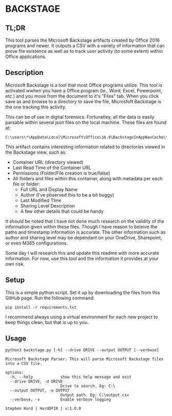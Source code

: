# BACKSTAGE
## TL;DR
This tool parses the Microsoft Backstage artifacts created by Office 2016 programs and newer. It outputs a CSV with a variety of information that can prove file existence as well as to track user activity (to some extent) within Office applications.

## Description
Microsoft Backstage is a tool that most Office programs utilize. This tool is activated wwhen you have a Office program (ie., Word, Excel, Powerpoint, etc.) and you move from the document to it's "Files" tab. When you click save as and browse to a directory to save the file, Microsfoft Backstage is the one tracking this activity. 

This can be of use in digital forensics. Fortunatley, all the data is easily parsable within several json files on the local machine. These files are found at:
```
C:\users\*\AppData\Local\Microsoft\Office\16.0\BackstageInAppNavCache\**\*.json
```

This artifact contains interesting information related to directories viewed in the Backstage view, such as:
- Container URL (directory viewed)
- Last Read Time of the Container URL
- Permissions (Folder/File creation is true/false)
- All folders and files within this container, along with metadata per each file or folder:
  - Full URL and Display Name
  - Author (I've pbserved this to be a bit buggy)
  - Last Modified TIme
  - Sharing Level Description
  - A few other details that could be handy 

It should be noted that I have not done much research on the validity of the information given within these files. Though I have reason to beleive the paths and timestamp information is accurate. The other information such as author and sharing level may be dependant on your OneDrive, Sharepoint, or even M365 configurations. 

Some day I will research this and update this readme with more accurate information. For now, use this tool and the information it provides at your own risk. 

## Setup
This is a simple python script. Set it up by downloading the files from this GitHub page. Run the following command:
```
pip install -r requirements.txt
```
I recommend always using a virtual environment for each new project to keep things clean, but that is up to you. 

## Usage
```
python3 backstage.py [-h] --drive DRIVE --output OUTPUT [--verbose]

Microsoft Backstage Parser. This will parse Microsoft Backstage files into a CSV file.

options:
  -h, --help            show this help message and exit
  --drive DRIVE, -d DRIVE
                        Drive to search. Eg: C:\
  --output OUTPUT, -o OUTPUT
                        Output path. Eg: C:\output.csv
  --verbose, -v         Enable verbose logging

Stephen Hurd | HurdDFIR | v:1.0.0
```